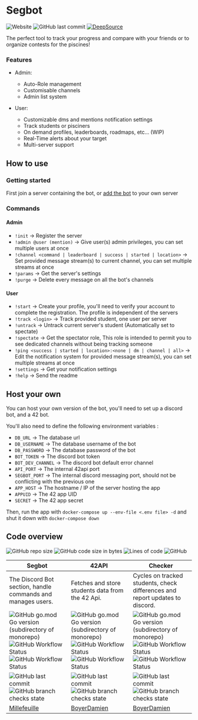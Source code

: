 # Segbot 

![Website](https://img.shields.io/website?label=bot&url=http%3A%2F%2Fmlabouri.tech%3A8000%2Fdiscord)
![GitHub last commit](https://img.shields.io/github/last-commit/Millefeuille42/piscibotReloaded)
[![DeepSource](https://deepsource.io/gh/Millefeuille42/piscibotReloaded.svg/?label=active+issues&show_trend=true)](https://deepsource.io/gh/Millefeuille42/piscibotReloaded/?ref=repository-badge)

The perfect tool to track your progress and compare with your friends or to organize contests for the piscines!

### Features

- Admin: 
    * Auto-Role management
    * Customisable channels
    * Admin list system

- User:
    * Customizable dms and mentions notification settings
    * Track students or pisciners
    * On demand profiles, leaderboards, roadmaps, etc... (WIP)
    * Real-Time alerts about your target
    * Multi-server support

## How to use

### Getting started

First join a server containing the bot, or 
[add the bot](https://discord.com/api/oauth2/authorize?client_id=816962157841350657&permissions=268823664&scope=bot)
to your own server
<br/>

### Commands

#### Admin

- `!init` -> Register the server
- `!admin @user (mention)` -> Give user(s) admin privileges, you can set multiple users at once
- `!channel <command | leaderboard | success | started | location>` -> Set provided message stream(s) to current channel, you can set multiple streams at once
- `!params` -> Get the server's settings
- `!purge` -> Delete every message on all the bot's channels

#### User

- `!start` -> Create your profile, you'll need to verify your account to complete the registration. 
  The profile is independent of the servers
- `!track <login>` -> Track provided student, one user per server
- `!untrack` -> Untrack current server's student (Automatically set to spectate)
- `!spectate` -> Get the spectator role, 
  This role is intended to permit you to see dedicated channels without being tracking someone
- `!ping <success | started | location>:<none | dm | channel | all>` -> Edit the notification system for provided message stream(s), you can set multiple streams at once
- `!settings` -> Get your notification settings
- `!help` -> Send the readme


## Host your own

You can host your own version of the bot, 
you'll need to set up a discord bot, and a 42 bot.

You'll also need to define the following environment variables : 
- `DB_URL` -> The database url
- `DB_USERNAME` -> The database username of the bot
- `DB_PASSWORD` -> The database password of the bot
- `BOT_TOKEN` -> The discord bot token
- `BOT_DEV_CHANNEL` -> The discord bot default error channel
- `API_PORT` -> The internal 42api port
- `SEGBOT_PORT` -> The internal discord messaging port, should not be conflicting with the previous one
- `APP_HOST` -> The hostname / IP of the server hosting the app
- `APPUID` -> The 42 app UID
- `SECRET` -> The 42 app secret

Then, run the app with `docker-compose up --env-file <.env file> -d` and shut it down with `docker-compose down`

## Code overview

![GitHub repo size](https://img.shields.io/github/repo-size/Millefeuille42/piscibotReloaded)
![GitHub code size in bytes](https://img.shields.io/github/languages/code-size/Millefeuille42/piscibotReloaded)
![Lines of code](https://img.shields.io/tokei/lines/github/Millefeuille42/piscibotReloaded)
![GitHub](https://img.shields.io/github/license/Millefeuille42/piscibotReloaded)

| Segbot                                                                                                                                                                                                                                                                                                                                                                                                                                                                                                    	| 42API                                                                                                                                                                                                                                                                                                                                                                                                                                                                                              	| Checker                                                                                                                                                                                                                                                                                                                                                                                                                                                                                                       	|
|-----------------------------------------------------------------------------------------------------------------------------------------------------------------------------------------------------------------------------------------------------------------------------------------------------------------------------------------------------------------------------------------------------------------------------------------------------------------------------------------------------------	|----------------------------------------------------------------------------------------------------------------------------------------------------------------------------------------------------------------------------------------------------------------------------------------------------------------------------------------------------------------------------------------------------------------------------------------------------------------------------------------------------	|---------------------------------------------------------------------------------------------------------------------------------------------------------------------------------------------------------------------------------------------------------------------------------------------------------------------------------------------------------------------------------------------------------------------------------------------------------------------------------------------------------------	|
| The Discord Bot section, handle commands and manages users.                                                                                                                                                                                                                                                                                                                                                                                                                                               	| Fetches and store students data from the 42 Api.                                                                                                                                                                                                                                                                                                                                                                                                                                                   	| Cycles on tracked students, check differences and report updates to discord.                                                                                                                                                                                                                                                                                                                                                                                                                                  	|
| ![ GitHub go.mod Go version (subdirectory of monorepo)](https://img.shields.io/github/go-mod/go-version/Millefeuille42/piscibotReloaded?filename=discord%2Fsegbot%2Fgo.mod&label=go%20version)    ![GitHub Workflow Status](https://img.shields.io/github/workflow/status/Millefeuille42/piscibotReloaded/Go%20Build%20Segbot?label=go%20build)  ![GitHub Workflow Status](https://img.shields.io/github/workflow/status/Millefeuille42/piscibotReloaded/Docker%20Build%20Segbot?label=docker%20build)    	| ![ GitHub go.mod Go version (subdirectory of monorepo)](https://img.shields.io/github/go-mod/go-version/Millefeuille42/piscibotReloaded?filename=42API%2Fapi%2Fgo.mod&label=go%20version)    ![GitHub Workflow Status](https://img.shields.io/github/workflow/status/Millefeuille42/piscibotReloaded/Go%20Build%2042API?label=go%20build)  ![GitHub Workflow Status](https://img.shields.io/github/workflow/status/Millefeuille42/piscibotReloaded/Docker%20Build%2042API?label=docker%20build)    	| ![ GitHub go.mod Go version (subdirectory of monorepo)](https://img.shields.io/github/go-mod/go-version/Millefeuille42/piscibotReloaded?filename=APICheck%2Fchecker%2Fgo.mod&label=go%20version)    ![GitHub Workflow Status](https://img.shields.io/github/workflow/status/Millefeuille42/piscibotReloaded/Go%20Build%20Checker?label=go%20build)  ![GitHub Workflow Status](https://img.shields.io/github/workflow/status/Millefeuille42/piscibotReloaded/Docker%20Build%20Checker?label=docker%20build)    	|
| ![GitHub last commit](https://img.shields.io/github/last-commit/Millefeuille42/piscibotReloaded/discord)  ![GitHub branch checks state](https://img.shields.io/github/checks-status/Millefeuille42/piscibotReloaded/discord?label=checks)                                                                                                                                                                                                                                                                 	| ![GitHub last commit](https://img.shields.io/github/last-commit/Millefeuille42/piscibotReloaded/42api)  ![GitHub branch checks state](https://img.shields.io/github/checks-status/Millefeuille42/piscibotReloaded/42api?label=checks)                                                                                                                                                                                                                                                              	| ![GitHub last commit](https://img.shields.io/github/last-commit/Millefeuille42/piscibotReloaded/checker)  ![GitHub branch checks state](https://img.shields.io/github/checks-status/Millefeuille42/piscibotReloaded/checker?label=checks)                                                                                                                                                                                                                                                                     	|
|                                                                                                                                                                                                                             [Millefeuille](https://github.com/Millefeuille42)                                                                                                                                                                                                                             	|                                                                                                                                                                                                                            [BoyerDamien](https://github.com/BoyerDamien)                                                                                                                                                                                                                           	|                                                                                                                                                                                                                                 [BoyerDamien](https://github.com/BoyerDamien)                                                                                                                                                                                                                                 	|

